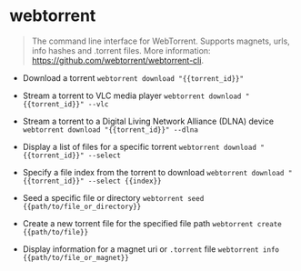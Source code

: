 # webtorrent
> The command line interface for WebTorrent.
> Supports magnets, urls, info hashes and .torrent files.
> More information: <https://github.com/webtorrent/webtorrent-cli>.

- Download a torrent
`webtorrent download "{{torrent_id}}"`

- Stream a torrent to VLC media player
`webtorrent download "{{torrent_id}}" --vlc`

- Stream a torrent to a Digital Living Network Alliance (DLNA) device
`webtorrent download "{{torrent_id}}" --dlna`

- Display a list of files for a specific torrent
`webtorrent download "{{torrent_id}}" --select`

- Specify a file index from the torrent to download
`webtorrent download "{{torrent_id}}" --select {{index}}`

- Seed a specific file or directory
`webtorrent seed {{path/to/file_or_directory}}`

- Create a new torrent file for the specified file path
`webtorrent create {{path/to/file}}`

- Display information for a magnet uri or `.torrent` file
`webtorrent info {{path/to/file_or_magnet}}`
